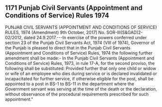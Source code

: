 ## 1171 Punjab Civil Servants (Appointment and Conditions of Service) Rules 1974
 
PUNJAB CIVIL SERVANTS (APPOINTMENT AND
CONDITIONS OF SERVICE) RULES, 1974
(Amendment)
9th October, 2017]
No. SOR-III(S&GAD)2-02/2012, dated 24.9.2017.---In exercise of the powers conferred under section 23 of the Punjab Civil Servants Act, 1974 (VIII of 1974), Governor of the Punjab is pleased to direct that in the Punjab Civil Servants (Appointment and Conditions of Service) Rules, 1974 the following further amendment shall be made:-
In the Punjab Civil Servants (Appointment and Conditions of Service) Rules, 1973, in rule 17-A, for the second proviso, the following shall be substituted:
Provided further that only one child or widow or wife of an employee who dies during service or is declared invalidated or incapacitated for further service, if otherwise eligible for the post, shall be appointed to a post in BS-1 to BS-11 in the department where the Government servant was serving at the time of the death or the declaration, without observance of the procedural requirements prescribed for such appointment."

